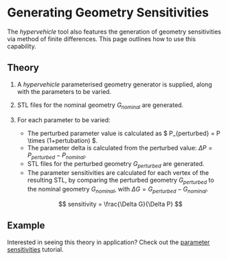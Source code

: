 # Generating Geometry Sensitivities

The *hypervehicle* tool also features the generation of 
geometry sensitivities via method of finite differences.
This page outlines how to use this capability.


## Theory

1. A *hypervehicle* parameterised geometry generator is 
supplied, along with the parameters to be varied.
2. STL files for the nominal geometry $G_{nominal}$ are generated.
3. For each parameter to be varied:
    - The perturbed parameter value is calculated as
    $ P_{perturbed} = P \times (1+pertubation) $.
    - The parameter delta is calculated from the 
    perturbed value: $\Delta P = P_{perturbed} - P_{nominal}$.
    - STL files for the perturbed geometry $G_{perturbed}$ are generated.
    - The parameter sensitivities are calculated for
    each vertex of the resulting STL, by comparing the 
    perturbed geometry $G_{perturbed}$ to the nominal 
    geometry $G_{nominal}$, with 
    $\Delta G = G_{perturbed} - G_{nominal}$.

    $$ sensitivity = \frac{\Delta G}{\Delta P} $$


## Example
Interested in seeing this theory in application? Check out the
[parameter sensitivities](../examples/sensitivity.md) tutorial.
